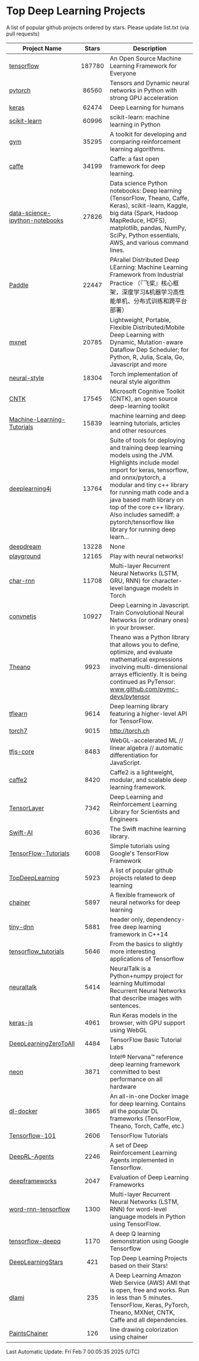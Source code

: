 # Top Deep Learning Projects
A list of popular github projects ordered by stars.
Please update list.txt (via pull requests)

|Project Name| Stars | Description |
| ---------- |:-----:| ----------- |
| [tensorflow](https://github.com/tensorflow/tensorflow) | 187780 | An Open Source Machine Learning Framework for Everyone |
| [pytorch](https://github.com/pytorch/pytorch) | 86560 | Tensors and Dynamic neural networks in Python with strong GPU acceleration |
| [keras](https://github.com/keras-team/keras) | 62474 | Deep Learning for humans |
| [scikit-learn](https://github.com/scikit-learn/scikit-learn) | 60996 | scikit-learn: machine learning in Python |
| [gym](https://github.com/openai/gym) | 35295 | A toolkit for developing and comparing reinforcement learning algorithms. |
| [caffe](https://github.com/BVLC/caffe) | 34199 | Caffe: a fast open framework for deep learning. |
| [data-science-ipython-notebooks](https://github.com/donnemartin/data-science-ipython-notebooks) | 27826 | Data science Python notebooks: Deep learning (TensorFlow, Theano, Caffe, Keras), scikit-learn, Kaggle, big data (Spark, Hadoop MapReduce, HDFS), matplotlib, pandas, NumPy, SciPy, Python essentials, AWS, and various command lines. |
| [Paddle](https://github.com/PaddlePaddle/Paddle) | 22447 | PArallel Distributed Deep LEarning: Machine Learning Framework from Industrial Practice （『飞桨』核心框架，深度学习&机器学习高性能单机、分布式训练和跨平台部署） |
| [mxnet](https://github.com/apache/mxnet) | 20785 | Lightweight, Portable, Flexible Distributed/Mobile Deep Learning with Dynamic, Mutation-aware Dataflow Dep Scheduler; for Python, R, Julia, Scala, Go, Javascript and more |
| [neural-style](https://github.com/jcjohnson/neural-style) | 18304 | Torch implementation of neural style algorithm |
| [CNTK](https://github.com/microsoft/CNTK) | 17545 | Microsoft Cognitive Toolkit (CNTK), an open source deep-learning toolkit |
| [Machine-Learning-Tutorials](https://github.com/ujjwalkarn/Machine-Learning-Tutorials) | 15839 | machine learning and deep learning tutorials, articles and other resources  |
| [deeplearning4j](https://github.com/deeplearning4j/deeplearning4j) | 13764 | Suite of tools for deploying and training deep learning models using the JVM. Highlights include model import for keras, tensorflow, and onnx/pytorch, a modular and tiny c++ library for running math code and a java based math library on top of the core c++ library. Also includes samediff: a pytorch/tensorflow like library for running deep learn... |
| [deepdream](https://github.com/google/deepdream) | 13228 | None |
| [playground](https://github.com/tensorflow/playground) | 12165 | Play with neural networks! |
| [char-rnn](https://github.com/karpathy/char-rnn) | 11708 | Multi-layer Recurrent Neural Networks (LSTM, GRU, RNN) for character-level language models in Torch |
| [convnetjs](https://github.com/karpathy/convnetjs) | 10927 | Deep Learning in Javascript. Train Convolutional Neural Networks (or ordinary ones) in your browser. |
| [Theano](https://github.com/Theano/Theano) | 9923 | Theano was a Python library that allows you to define, optimize, and evaluate mathematical expressions involving multi-dimensional arrays efficiently. It is being continued as PyTensor: www.github.com/pymc-devs/pytensor |
| [tflearn](https://github.com/tflearn/tflearn) | 9614 | Deep learning library featuring a higher-level API for TensorFlow. |
| [torch7](https://github.com/torch/torch7) | 9015 | http://torch.ch |
| [tfjs-core](https://github.com/tensorflow/tfjs-core) | 8483 | WebGL-accelerated ML // linear algebra // automatic differentiation for JavaScript. |
| [caffe2](https://github.com/facebookarchive/caffe2) | 8420 | Caffe2 is a lightweight, modular, and scalable deep learning framework. |
| [TensorLayer](https://github.com/tensorlayer/TensorLayer) | 7342 | Deep Learning and Reinforcement Learning Library for Scientists and Engineers  |
| [Swift-AI](https://github.com/Swift-AI/Swift-AI) | 6036 | The Swift machine learning library. |
| [TensorFlow-Tutorials](https://github.com/nlintz/TensorFlow-Tutorials) | 6008 | Simple tutorials using Google's TensorFlow Framework |
| [TopDeepLearning](https://github.com/aymericdamien/TopDeepLearning) | 5923 | A list of popular github projects related to deep learning |
| [chainer](https://github.com/chainer/chainer) | 5897 | A flexible framework of neural networks for deep learning |
| [tiny-dnn](https://github.com/tiny-dnn/tiny-dnn) | 5881 | header only, dependency-free deep learning framework in C++14 |
| [tensorflow_tutorials](https://github.com/pkmital/tensorflow_tutorials) | 5646 | From the basics to slightly more interesting applications of Tensorflow |
| [neuraltalk](https://github.com/karpathy/neuraltalk) | 5414 | NeuralTalk is a Python+numpy project for learning Multimodal Recurrent Neural Networks that describe images with sentences. |
| [keras-js](https://github.com/transcranial/keras-js) | 4961 | Run Keras models in the browser, with GPU support using WebGL |
| [DeepLearningZeroToAll](https://github.com/hunkim/DeepLearningZeroToAll) | 4484 | TensorFlow Basic Tutorial Labs |
| [neon](https://github.com/NervanaSystems/neon) | 3871 | Intel® Nervana™ reference deep learning framework committed to best performance on all hardware |
| [dl-docker](https://github.com/floydhub/dl-docker) | 3865 | An all-in-one Docker image for deep learning. Contains all the popular DL frameworks (TensorFlow, Theano, Torch, Caffe, etc.) |
| [Tensorflow-101](https://github.com/sjchoi86/Tensorflow-101) | 2606 | TensorFlow Tutorials |
| [DeepRL-Agents](https://github.com/awjuliani/DeepRL-Agents) | 2246 | A set of Deep Reinforcement Learning Agents implemented in Tensorflow. |
| [deepframeworks](https://github.com/zer0n/deepframeworks) | 2047 | Evaluation of Deep Learning Frameworks |
| [word-rnn-tensorflow](https://github.com/hunkim/word-rnn-tensorflow) | 1300 | Multi-layer Recurrent Neural Networks (LSTM, RNN) for word-level language models in Python using TensorFlow. |
| [tensorflow-deepq](https://github.com/siemanko/tensorflow-deepq) | 1170 | A deep Q learning demonstration using Google Tensorflow |
| [DeepLearningStars](https://github.com/hunkim/DeepLearningStars) | 421 | Top Deep Learning Projects based on their Stars! |
| [dlami](https://github.com/ritchieng/dlami) | 235 | A Deep Learning Amazon Web Service (AWS) AMI that is open, free and works. Run in less than 5 minutes. TensorFlow, Keras, PyTorch, Theano, MXNet, CNTK, Caffe and all dependencies. |
| [PaintsChainer](https://github.com/taizan/PaintsChainer) | 126 | line drawing colorization using chainer |

Last Automatic Update: Fri Feb  7 00:05:35 2025 (UTC)
